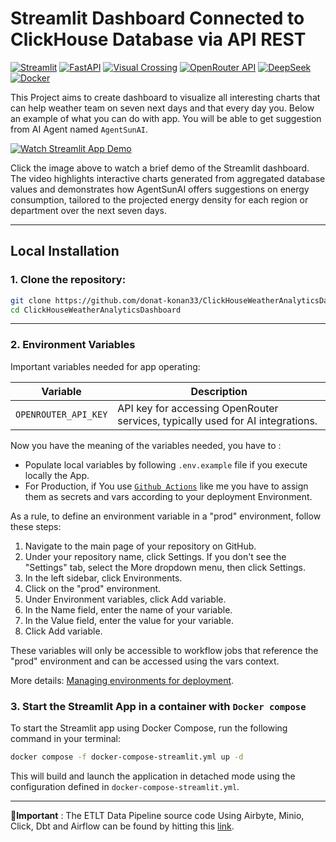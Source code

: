 # **Streamlit Dashboard Connected to ClickHouse Database via API REST**
[![Streamlit](https://img.shields.io/badge/-Streamlit-FF4B4B?style=flat&logo=streamlit&logoColor=white)](https://streamlit.io/)
[![FastAPI](https://img.shields.io/badge/FastAPI-009688?style=flat&logo=fastapi&logoColor=white)](https://fastapi.tiangolo.com/)
[![Visual Crossing](https://img.shields.io/badge/-Visual%20Crossing-00AEEF?style=flat&logo=visualcrossing&logoColor=white)](https://www.visualcrossing.com/)
[![OpenRouter API](https://img.shields.io/badge/-OpenRouter%20API-FF9900?style=flat&logo=openai&logoColor=white)](https://openrouter.ai/)
[![DeepSeek](https://img.shields.io/badge/-DeepSeek-1A73E8?style=flat&logo=deepseek&logoColor=white)](https://deepseek.com/)
[![Docker](https://img.shields.io/badge/-Docker-2496ED?style=flat&logo=docker&logoColor=white)](https://www.docker.com/)



This Project aims to create dashboard to visualize all interesting charts that can help weather team on seven next days and that every day you.
Below an example of what you can do with app. You will be able to get suggestion from AI Agent named ``AgentSunAI``.

[![Watch Streamlit App Demo](assets/images/dashboard_ui_screenshot.png)](https://donat-konan33.github.io/assets/videos/demo.mp4)

Click the image above to watch a brief demo of the Streamlit dashboard. The video highlights interactive charts generated from aggregated database values and demonstrates how AgentSunAI offers suggestions on energy consumption, tailored to the projected energy density for each region or department over the next seven days.

---
## **Local Installation**

### 1. Clone the repository:
```bash
git clone https://github.com/donat-konan33/ClickHouseWeatherAnalyticsDashboard.git
cd ClickHouseWeatherAnalyticsDashboard
```
---

### 2. Environment Variables

Important variables needed for app operating:

| Variable             | Description                                                                                  |
|----------------------|----------------------------------------------------------------------------------------------|
| `OPENROUTER_API_KEY` | API key for accessing OpenRouter services, typically used for AI integrations.               |


Now you have the meaning of the variables needed, you have to :
- Populate local variables by following `.env.example` file if you execute locally the App.
- For Production, if You use [``Github Actions``](https://docs.github.com/en/actions/tutorials/deploying-with-github-actions?search-overlay-input=define+environment+variable+on+prod+environment&search-overlay-ask-ai=true) like me you have to assign them as secrets and vars according to your deployment Environment.

As a rule, to define an environment variable in a "prod" environment, follow these steps:

1. Navigate to the main page of your repository on GitHub.
2. Under your repository name, click Settings. If you don't see the "Settings" tab, select the More dropdown menu, then click Settings.
3. In the left sidebar, click Environments.
4. Click on the "prod" environment.
5. Under Environment variables, click Add variable.
6. In the Name field, enter the name of your variable.
7. In the Value field, enter the value for your variable.
8. Click Add variable.

These variables will only be accessible to workflow jobs that reference the "prod" environment and can be accessed using the vars context.

More details: [Managing environments for deployment](https://docs.github.com/en/actions/how-tos/managing-workflow-runs-and-deployments/managing-deployments/managing-environments-for-deployment).


### 3. Start the Streamlit App in a container with ``Docker compose``

To start the Streamlit app using Docker Compose, run the following command in your terminal:

```bash
docker compose -f docker-compose-streamlit.yml up -d
```

This will build and launch the application in detached mode using the configuration defined in `docker-compose-streamlit.yml`.

---


**🚨Important** : The ETLT Data Pipeline source code Using Airbyte, Minio, Click, Dbt and Airflow can be found by hitting this [link](https://github.com/donat-konan33/EtltAirbyteMinioClickhouseDbtAirflow.git).
